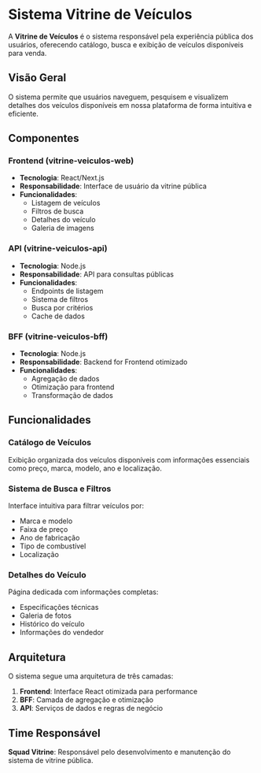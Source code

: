 # Sistema Vitrine de Veículos

A **Vitrine de Veículos** é o sistema responsável pela experiência pública dos usuários, oferecendo catálogo, busca e exibição de veículos disponíveis para venda.

## Visão Geral

O sistema permite que usuários naveguem, pesquisem e visualizem detalhes dos veículos disponíveis em nossa plataforma de forma intuitiva e eficiente.

## Componentes

### Frontend (vitrine-veiculos-web)
- **Tecnologia**: React/Next.js
- **Responsabilidade**: Interface de usuário da vitrine pública
- **Funcionalidades**:
  - Listagem de veículos
  - Filtros de busca
  - Detalhes do veículo
  - Galeria de imagens

### API (vitrine-veiculos-api)  
- **Tecnologia**: Node.js
- **Responsabilidade**: API para consultas públicas
- **Funcionalidades**:
  - Endpoints de listagem
  - Sistema de filtros
  - Busca por critérios
  - Cache de dados

### BFF (vitrine-veiculos-bff)
- **Tecnologia**: Node.js  
- **Responsabilidade**: Backend for Frontend otimizado
- **Funcionalidades**:
  - Agregação de dados
  - Otimização para frontend
  - Transformação de dados

## Funcionalidades

### Catálogo de Veículos
Exibição organizada dos veículos disponíveis com informações essenciais como preço, marca, modelo, ano e localização.

### Sistema de Busca e Filtros
Interface intuitiva para filtrar veículos por:
- Marca e modelo
- Faixa de preço
- Ano de fabricação
- Tipo de combustível
- Localização

### Detalhes do Veículo
Página dedicada com informações completas:
- Especificações técnicas
- Galeria de fotos
- Histórico do veículo
- Informações do vendedor

## Arquitetura

O sistema segue uma arquitetura de três camadas:

1. **Frontend**: Interface React otimizada para performance
2. **BFF**: Camada de agregação e otimização 
3. **API**: Serviços de dados e regras de negócio

## Time Responsável

**Squad Vitrine**: Responsável pelo desenvolvimento e manutenção do sistema de vitrine pública.